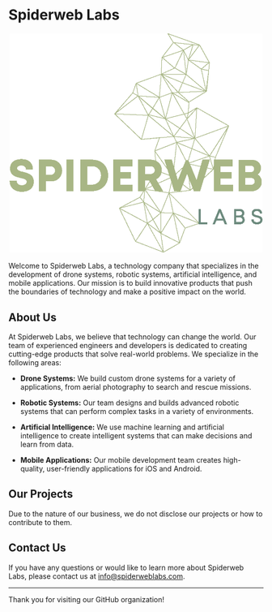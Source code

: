# Spiderweb Labs
<p align="center">
  <img src="/logo.png" alt="Spiderweb Labs Logo" width="500"/>
<p>
  
Welcome to Spiderweb Labs, a technology company that specializes in the development of drone systems, robotic systems, artificial intelligence, and mobile applications. Our mission is to build innovative products that push the boundaries of technology and make a positive impact on the world.

## About Us

At Spiderweb Labs, we believe that technology can change the world. Our team of experienced engineers and developers is dedicated to creating cutting-edge products that solve real-world problems. We specialize in the following areas:

- **Drone Systems:** We build custom drone systems for a variety of applications, from aerial photography to search and rescue missions.

- **Robotic Systems:** Our team designs and builds advanced robotic systems that can perform complex tasks in a variety of environments.

- **Artificial Intelligence:** We use machine learning and artificial intelligence to create intelligent systems that can make decisions and learn from data.

- **Mobile Applications:** Our mobile development team creates high-quality, user-friendly applications for iOS and Android.

## Our Projects

Due to the nature of our business, we do not disclose our projects or how to contribute to them.

## Contact Us

If you have any questions or would like to learn more about Spiderweb Labs, please contact us at info@spiderweblabs.com.

---

Thank you for visiting our GitHub organization!
